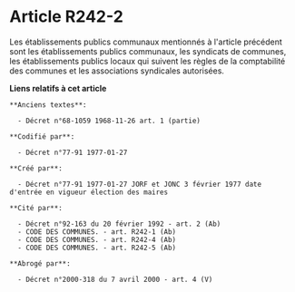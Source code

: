 # Article R242-2

Les établissements publics communaux mentionnés à l'article précédent sont les établissements publics communaux, les
syndicats de communes, les établissements publics locaux qui suivent les règles de la comptabilité des communes et les
associations syndicales autorisées.

**Liens relatifs à cet article**

	**Anciens textes**:

	  - Décret n°68-1059 1968-11-26 art. 1 (partie)

	**Codifié par**:

	  - Décret n°77-91 1977-01-27

	**Créé par**:

	  - Décret n°77-91 1977-01-27 JORF et JONC 3 février 1977 date d'entrée en vigueur élection des maires

	**Cité par**:

	  - Décret n°92-163 du 20 février 1992 - art. 2 (Ab)
	  - CODE DES COMMUNES. - art. R242-1 (Ab)
	  - CODE DES COMMUNES. - art. R242-4 (Ab)
	  - CODE DES COMMUNES. - art. R242-5 (Ab)

	**Abrogé par**:

	  - Décret n°2000-318 du 7 avril 2000 - art. 4 (V)
